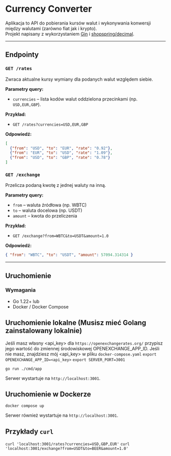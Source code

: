# Currency Converter

Aplikacja to API do pobierania kursów walut i wykonywania konwersji między walutami (zarówno fiat jak i krypto).  
Projekt napisany z wykorzystaniem [Gin](https://gin-gonic.com/) i [shopspring/decimal](https://github.com/shopspring/decimal).

---

## Endpointy

### `GET /rates`
Zwraca aktualne kursy wymiany dla podanych walut względem siebie.

**Parametry query:**
- `currencies` – lista kodów walut oddzielona przecinkami (np. `USD,EUR,GBP`).

**Przykład:**
- `GET /rates?currencies=USD,EUR,GBP`

**Odpowiedź:**
```json
[
  {"from": "USD", "to": "EUR", "rate": "0.92"},
  {"from": "EUR", "to": "USD", "rate": "1.09"},
  {"from": "USD", "to": "GBP", "rate": "0.78"}
]
```

### `GET /exchange`
Przelicza podaną kwotę z jednej waluty na inną.

**Parametry query:**
- `from` – waluta źródłowa (np. WBTC)
- `to` – waluta docelowa (np. USDT)
- `amount` – kwota do przeliczenia

**Przykład:**
- `GET /exchange?from=WBTC&to=USDT&amount=1.0`

**Odpowiedź:**
```json
{ "from": "WBTC", "to": "USDT", "amount": 57094.314314 }
```

---

## Uruchomienie

### Wymagania
- Go 1.22+ lub
- Docker / Docker Compose

## Uruchomienie lokalne (Musisz mieć Golang zainstalowany lokalnie)
Jeśli masz własny <api_key> dla `https://openexchangerates.org/` przypisz jego wartość do zmiennej środowiskowej OPENEXCHANGE_APP_ID. 
Jeśli nie masz, znajdziesz mój <api_key> w pliku `docker-compose.yaml`
`export OPENEXCHANGE_APP_ID=<api_key>`
`export SERVER_PORT=3001`

`go run ./cmd/app`

Serwer wystartuje na `http://localhost:3001`.

## Uruchomienie w Dockerze
`docker compose up`

Serwer również wystartuje na `http://localhost:3001`.

## Przykłady `curl`
`curl 'localhost:3001/rates?currencies=USD,GBP,EUR'`
`curl 'localhost:3001/exchange?from=USDT&to=BEER&amount=1.0'`
